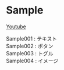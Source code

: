 # Sample

[Youtube](https://www.youtube.com/watch?v=Mb8C6p1sPp8&list=PL8KN9kpDAP9kggieG4bKuwTtc2flXygsv)

Sample001 : テキスト  
Sample002 : ボタン  
Sample003 : トグル  
Sample004 : イメージ  
